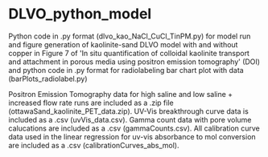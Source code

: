 # DLVO_python_model
Python code in .py format (dlvo_kao_NaCl_CuCl_TinPM.py) for model run and figure generation of kaolinite-sand DLVO model with and without copper in Figure 7 of 'In situ quantification of colloidal kaolinite transport and attachment in porous media using positron emission tomography' (DOI) and python code in .py format for radiolabeling bar chart plot with data (barPlots_radiolabel.py)

Positron Emission Tomography data for high saline and low saline + increased flow rate runs are included as a .zip file (ottawaSand_kaolinite_PET_data.zip). UV-Vis breakthrough curve data is included as a .csv (uvVis_data.csv). Gamma count data with pore volume calucations are included as a .csv (gammaCounts.csv). All calibration curve data used in the linear regression for uv-vis absorbance to mol conversion are included as a .csv (calibrationCurves_abs_mol).
